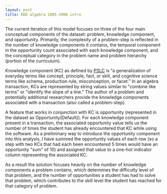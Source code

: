 ```yaml
---
layout: post
title: KDD algebra 2005-2006 intro
---
```


The current iteration of this model focuses on three of the four main conceptual components of the dataset: problem, knowledge component, and opportunity. Primarily, the complexity of a problem-step is reflected in the number of knowledge components it contains, the temporal component in the opportunity count associated with each knowledge component, and the conceptual category in the problem name and problem hierarchy (portion of the curriculum).

Knowledge component (KC) as defined by [PSLC](https://pslcdatashop.web.cmu.edu/KDDCup/rules_data_format.jsp) is “a generalization of everyday terms like concept, principle, fact, or skill, and cognitive science terms like schema, production rule, misconception, or facet.” In an algebra transaction, KCs are represented by string values similar to "combine like terms" or "identify the slope of a line." The author of a problem and potentially additional researchers provide the knowledge components associated with a transaction (also called a problem-step).

A feature that works in conjunction with KC is opportunity (represented in the dataset as Opportunity(Default)). For each knowledge component present in a transaction, the associated opportunity value tells us the number of times the student has already encountered that KC while using the software. As a preliminary way to introduce the opportunity component into this analysis, I have summed the opportunity values of each row (so a step with two KCs that had each been encountered 5 times would have an opportunity "sum" of 10) and assigned that value to a one-hot indicator column representing the associated KC.

As a result the solution focuses heavily on the number of knowledge components a problem contains, which determines the difficulty level of that problem, and the number of opportunities a student has had to solve that problem, which contributes to the skill level the student has reached for that category of problem. 
